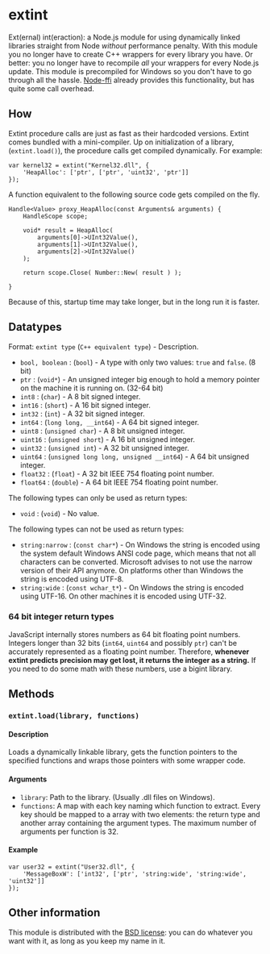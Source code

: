# extint

Ext(ernal) int(eraction): a Node.js module for using dynamically linked libraries straight from Node *without* performance penalty.
With this module you no longer have to create C++ wrappers for every library you have. Or better: you no longer have to recompile *all* your wrappers for every Node.js update.
This module is precompiled for Windows so you don't have to go through all the hassle. 
[Node-ffi](/rbranson/node-ffi) already provides this functionality, but has quite some call overhead.



## How
Extint procedure calls are just as fast as their hardcoded versions. Extint comes bundled with a mini-compiler.
Up on initialization of a library, (`extint.load()`), the procedure calls get compiled dynamically. For example:

    var kernel32 = extint("Kernel32.dll", {
        'HeapAlloc': ['ptr', ['ptr', 'uint32', 'ptr']]
    });

A function equivalent to the following source code gets compiled on the fly.

    Handle<Value> proxy_HeapAlloc(const Arguments& arguments) {
        HandleScope scope;
        
        void* result = HeapAlloc(
            arguments[0]->UInt32Value(),
            arguments[1]->UInt32Value(),
            arguments[2]->UInt32Value()
        );
        
        return scope.Close( Number::New( result ) );
        
    }
    
Because of this, startup time may take longer, but in the long run it is faster.



## Datatypes

Format: `extint type` (`C++ equivalent type`) - Description.

* `bool, boolean` : (`bool`) - A type with only two values: `true` and `false`. (8 bit)
* `ptr` : (`void*`) - An unsigned integer big enough to hold a memory pointer on the machine it is running on. (32-64 bit)
* `int8` : (`char`) - A 8 bit signed integer.
* `int16` : (`short`) - A 16 bit signed integer.
* `int32` : (`int`) - A 32 bit signed integer.
* `int64` : (`long long, __int64`) - A 64 bit signed integer.
* `uint8` : (`unsigned char`) - A 8 bit unsigned integer.
* `uint16` : (`unsigned short`) - A 16 bit unsigned integer.
* `uint32` : (`unsigned int`) - A 32 bit unsigned integer.
* `uint64` : (`unsigned long long, unsigned __int64`) - A 64 bit unsigned integer.
* `float32` : (`float`) - A 32 bit IEEE 754 floating point number.
* `float64` : (`double`) - A 64 bit IEEE 754 floating point number.

The following types can only be used as return types:
* `void` : (`void`) - No value.

The following types can not be used as return types:
* `string:narrow` : (`const char*`) - On Windows the string is encoded using the system default Windows ANSI code page, which means that not all characters can be converted. Microsoft advises to not use the narrow version of their API anymore. On platforms other than Windows the string is encoded using UTF-8. 
* `string:wide` : (`const wchar_t*`) - On Windows the string is encoded using UTF-16. On other machines it is encoded using UTF-32.

### 64 bit integer return types

JavaScript internally stores numbers as 64 bit floating point numbers. Integers longer than 32 bits (`int64`, `uint64` and possibly `ptr`) can't be accurately represented as a floating point number. Therefore, **whenever extint predicts precision may get lost, it returns the integer as a string.** If you need to do some math with these numbers, use a bigint library.



## Methods

### `extint.load(library, functions)`

#### Description
Loads a dynamically linkable library, gets the function pointers to the specified functions and wraps those pointers with some wrapper code.

#### Arguments
- `library`: Path to the library. (Usually .dll files on Windows).
- `functions`: A map with each key naming which function to extract. Every key should be mapped to a array with two elements: the return type and another array containing the argument types. The maximum number of arguments per function is 32.

#### Example
    var user32 = extint("User32.dll", {
        'MessageBoxW': ['int32', ['ptr', 'string:wide', 'string:wide', 'uint32']]
    });



## Other information
This module is distributed with the [BSD license](LICENSE.md): you can do whatever you want with it, as long as you keep my name in it.
